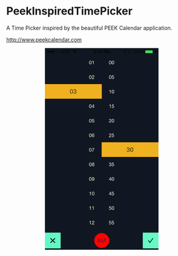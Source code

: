 PeekInspiredTimePicker
======================

A Time Picker inspired by the beautiful PEEK Calendar application. 

http://www.peekcalendar.com

<center>

![drag](./images/sample.png)

</center>
